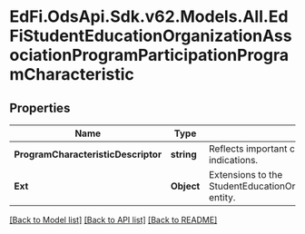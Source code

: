 # EdFi.OdsApi.Sdk.v62.Models.All.EdFiStudentEducationOrganizationAssociationProgramParticipationProgramCharacteristic

## Properties

Name | Type | Description | Notes
------------ | ------------- | ------------- | -------------
**ProgramCharacteristicDescriptor** | **string** | Reflects important characteristics of the program, such as categories or particular indications. | 
**Ext** | **Object** | Extensions to the StudentEducationOrganizationAssociationProgramParticipationProgramCharacteristic entity. | [optional] 

[[Back to Model list]](../../README.md#documentation-for-models) [[Back to API list]](../../README.md#documentation-for-api-endpoints) [[Back to README]](../../README.md)

